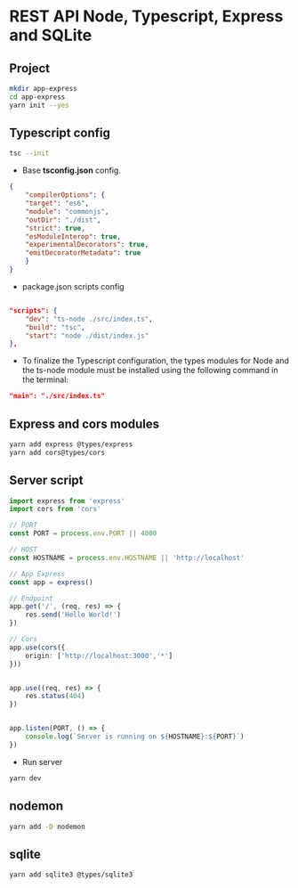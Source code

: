 # REST API Node, Typescript, Express and SQLite

## Project

```bash
mkdir app-express
cd app-express
yarn init --yes
```

## Typescript config

```bash
tsc --init
```

- Base **tsconfig.json** config.

```json
{
    "compilerOptions": {
    "target": "es6",   
    "module": "commonjs",
    "outDir": "./dist",
    "strict": true,
    "esModuleInterop": true,
    "experimentalDecorators": true,
    "emitDecoratorMetadata": true
    }
}
```
- package.json scripts config


```json

"scripts": {
    "dev": "ts-node ./src/index.ts",
    "build": "tsc",
    "start": "node ./dist/index.js"
},
```

- To finalize the Typescript configuration, the types modules for Node and the ts-node module must be installed using the following command in the terminal:
  

```json
"main": "./src/index.ts"
```

## Express and cors modules

```bash
yarn add express @types/express
yarn add cors@types/cors
```

## Server script

```ts
import express from 'express'
import cors from 'cors'

// PORT
const PORT = process.env.PORT || 4000

// HOST
const HOSTNAME = process.env.HOSTNAME || 'http://localhost'

// App Express
const app = express()

// Endpoint
app.get('/', (req, res) => {
	res.send('Hello World!')
})

// Cors
app.use(cors({
	origin: ['http://localhost:3000','*']
}))


app.use((req, res) => {
	res.status(404)
})


app.listen(PORT, () => {
	console.log(`Server is running on ${HOSTNAME}:${PORT}`)
})
```

- Run server 

```bash
yarn dev
```

## nodemon

```bash
yarn add -D nodemon
```

## sqlite 

```bash
yarn add sqlite3 @types/sqlite3
```